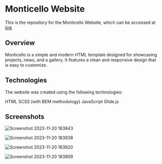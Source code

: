 # Monticello Website
This is the repository for the Monticello Website, which can be accessed at [link](https://alla2021.github.io/monticello/)

## Overview
Monticello is a simple and modern HTML template designed for showcasing projects, news, and a gallery. It features a clean and responsive design that is easy to customize.

## Technologies
The website was created using the following technologies:

HTML
SCSS (with BEM methodology)
JavaScript
Glide.js

## Screenshots

![Screenshot 2023-11-20 183843](https://github.com/alla2021/monticello/assets/75502074/9571c480-c2d8-4221-9ef5-7e675265cc4a)

![Screenshot 2023-11-20 183938](https://github.com/alla2021/monticello/assets/75502074/8adeb851-9819-41d0-8639-c2ed7a12f2f8)

![Screenshot 2023-11-20 183920](https://github.com/alla2021/monticello/assets/75502074/94bf05ea-5570-4cf5-873b-76881cdad747)

![Screenshot 2023-11-20 183909](https://github.com/alla2021/monticello/assets/75502074/72eff894-276a-46d5-9606-cbd62efd5275)
